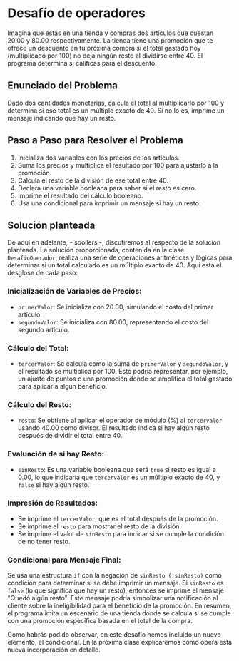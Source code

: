 # Desafío de operadores
Imagina que estás en una tienda y compras dos artículos que cuestan 20.00 y 80.00 respectivamente. 
La tienda tiene una promoción que te ofrece un descuento en tu próxima compra si el total gastado hoy (multiplicado por 100) no deja ningún resto al dividirse entre 40. 
El programa determina si calificas para el descuento.

## Enunciado del Problema
Dado dos cantidades monetarias, calcula el total al multiplicarlo por 100 y determina si ese total es un múltiplo exacto de 40. 
Si no lo es, imprime un mensaje indicando que hay un resto.

## Paso a Paso para Resolver el Problema
  1. Inicializa dos variables con los precios de los artículos.
  2. Suma los precios y multiplica el resultado por 100 para ajustarlo a la promoción.
  3. Calcula el resto de la división de ese total entre 40.
  4. Declara una variable booleana para saber si el resto es cero.
  5. Imprime el resultado del cálculo booleano.
  6. Usa una condicional para imprimir un mensaje si hay un resto.

## Solución planteada
De aquí en adelante, - spoilers -, discutiremos al respecto de la solución planteada.
La solución proporcionada, contenida en la clase `DesafioOperador`, realiza una serie de operaciones aritméticas y lógicas para determinar si un total calculado es un múltiplo exacto de 40. 
Aquí está el desglose de cada paso:

### Inicialización de Variables de Precios:
  - `primerValor`: Se inicializa con 20.00, simulando el costo del primer artículo.
  - `segundoValor`: Se inicializa con 80.00, representando el costo del segundo artículo.
    
### Cálculo del Total:
  - `tercerValor`: Se calcula como la suma de `primerValor` y `segundoValor`, y el resultado se multiplica por 100. Esto podría representar, por ejemplo, un ajuste de puntos o una promoción donde se amplifica el total gastado para aplicar a algún beneficio.
    
### Cálculo del Resto:
  - `resto`: Se obtiene al aplicar el operador de módulo (%) al `tercerValor` usando 40.00 como divisor. El resultado indica si hay algún resto después de dividir el total entre 40.

### Evaluación de si hay Resto:
  - `sinResto`: Es una variable booleana que será `true` si resto es igual a 0.00, lo que indicaría que `tercerValor` es un múltiplo exacto de 40, y `false` si hay algún resto.

### Impresión de Resultados:
  - Se imprime el `tercerValor`, que es el total después de la promoción.
  - Se imprime el `resto` para mostrar el resto de la división.
  - Se imprime el valor de `sinResto` para indicar si se cumple la condición de no tener resto.

### Condicional para Mensaje Final:
Se usa una estructura `if` con la negación de `sinResto (!sinResto)` como condición para determinar si se debe imprimir un mensaje. 
Si `sinResto` es `false` (lo que significa que hay un resto), entonces se imprime el mensaje "Quedó algún resto". Este mensaje podría simbolizar una notificación al cliente sobre la ineligibilidad para el beneficio de la promoción.
En resumen, el programa imita un escenario de una tienda donde se calcula si se cumple con una promoción específica basada en el total de la compra. 

Como habrás podido observar, en este desafío hemos incluído un nuevo elemento, el condicional. 
En la próxima clase explicaremos cómo opera esta nueva incorporación en detalle.
